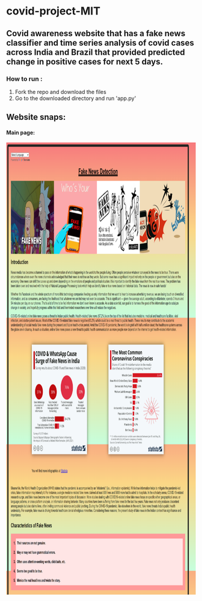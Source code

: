 # covid-project-MIT

## Covid awareness website that has a fake news classifier and time series analysis of covid cases across India and Brazil that provided predicted change in positive cases for next 5 days.

### How to run :

1) Fork the repo and download the files
2) Go to the downloaded directory and run 'app.py' 

## Website snaps:

#### Main page: 
<img src="https://github.com/Novid-Patsham/covid-project-MIT/blob/main/website%20snaps/Main%20page%201.png" width="1000" height="1200">
